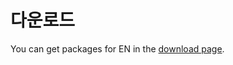 # 다운로드<a id="download"></a>

You can get packages for EN in the [download page](../../../download/README.md).
